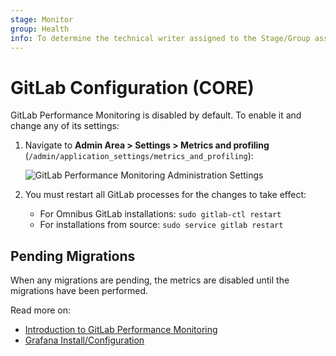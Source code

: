 ```yaml
---
stage: Monitor
group: Health
info: To determine the technical writer assigned to the Stage/Group associated with this page, see https://about.gitlab.com/handbook/engineering/ux/technical-writing/#assignments
---
```


# GitLab Configuration **(CORE)**

GitLab Performance Monitoring is disabled by default. To enable it and change any of its
settings:

1. Navigate to **Admin Area > Settings > Metrics and profiling**
  (`/admin/application_settings/metrics_and_profiling`):

   ![GitLab Performance Monitoring Administration Settings](img/metrics_gitlab_configuration_settings.png)

1. You must restart all GitLab processes for the changes to take effect:

   - For Omnibus GitLab installations: `sudo gitlab-ctl restart`
   - For installations from source: `sudo service gitlab restart`

## Pending Migrations

When any migrations are pending, the metrics are disabled until the migrations
have been performed.

Read more on:

- [Introduction to GitLab Performance Monitoring](index.md)
- [Grafana Install/Configuration](grafana_configuration.md)

